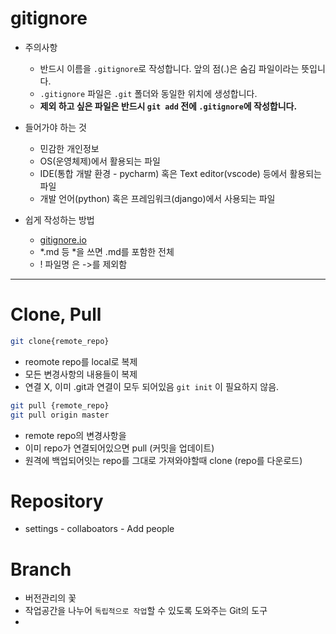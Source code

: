 # gitignore
- 주의사항
  - 반드시 이름을 `.gitignore`로 작성합니다. 앞의 점(.)은 숨김 파일이라는 뜻입니다.
  - `.gitignore` 파일은 `.git` 폴더와 동일한 위치에 생성합니다.
  - **제외 하고 싶은 파일은 반드시 `git add` 전에 `.gitignore`에 작성합니다.**

- 들어가야 하는 것
  - 민감한 개인정보
  - OS(운영체제)에서 활용되는 파일
  - IDE(통합 개발 환경 - pycharm) 혹은 Text editor(vscode) 등에서 활용되는 파일
  - 개발 언어(python) 혹은 프레임워크(django)에서 사용되는 파일
- 쉽게 작성하는 방법
  - [gitignore.io](https://www.toptal.com/developers/gitignore/)
  - *.md 등 *을 쓰면 .md를 포함한 전체
  - ! 파일명 은 ->를 제외함
---

# Clone, Pull

```bash
git clone{remote_repo}
```
- reomote repo를 local로 복제
- 모든 변경사항의 내용들이 복제
- 연결 X, 이미 .git과 연결이 모두 되어있음
`git init` 이 필요하지 않음.

```bash
git pull {remote_repo}
git pull origin master
```
- remote repo의 변경사항을 
- 이미 repo가 연결되어있으면 pull
(커밋을 업데이트)
- 원격에 백업되어잇는 repo를 그대로 가져와야할때
clone (repo를 다운로드)

# Repository
- settings - collaboators - Add people

# Branch
- 버전관리의 꽃
- 작업공간을 나누어 `독립적으로 작업`할 수 있도록 도와주는 Git의 도구
- 
